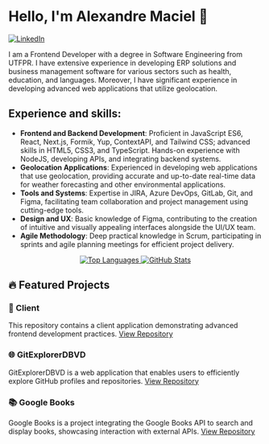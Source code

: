 # Hello, I'm Alexandre Maciel 👋

[![LinkedIn](https://img.shields.io/badge/LinkedIn-Alexandre-blue.svg)](https://www.linkedin.com/in/alexandreh-maciel/)

I am a Frontend Developer with a degree in Software Engineering from UTFPR. I have extensive experience in developing ERP solutions and business management software for various sectors such as health, education, and languages. Moreover, I have significant experience in developing advanced web applications that utilize geolocation.

## Experience and skills:
- **Frontend and Backend Development**: Proficient in JavaScript ES6, React, Next.js, Formik, Yup, ContextAPI, and Tailwind CSS; advanced skills in HTML5, CSS3, and TypeScript. Hands-on experience with NodeJS, developing APIs, and integrating backend systems.
- **Geolocation Applications**: Experienced in developing web applications that use geolocation, providing accurate and up-to-date real-time data for weather forecasting and other environmental applications.
- **Tools and Systems**: Expertise in JIRA, Azure DevOps, GitLab, Git, and Figma, facilitating team collaboration and project management using cutting-edge tools.
- **Design and UX**: Basic knowledge of Figma, contributing to the creation of intuitive and visually appealing interfaces alongside the UI/UX team.
- **Agile Methodology**: Deep practical knowledge in Scrum, participating in sprints and agile planning meetings for efficient project delivery.

<p align="center">
  <a href="https://github.com/devEzt">
    <img src="https://github-readme-stats.vercel.app/api/top-langs/?username=devEzt&theme=tokyonight&layout=compact" alt="Top Languages" />
  </a>
  <a href="https://github.com/devEzt">
    <img src="https://github-readme-stats.vercel.app/api?username=devEzt&show_icons=true&title_color=783c00&text_color=af552e&icon_color=783c00&bg_color=f8efd4&cache_seconds=2300" alt="GitHub Stats" />
  </a>
</p>


## 🔥 Featured Projects

### 🛒 Client
This repository contains a client application demonstrating advanced frontend development practices.
[View Repository](https://github.com/devEzt/client)

### 🌐 GitExplorerDBVD
GitExplorerDBVD is a web application that enables users to efficiently explore GitHub profiles and repositories.
[View Repository](https://github.com/devEzt/github-repo-explorer-dbvd)

### 📚 Google Books
Google Books is a project integrating the Google Books API to search and display books, showcasing interaction with external APIs.
[View Repository](https://github.com/devEzt/google-books)




